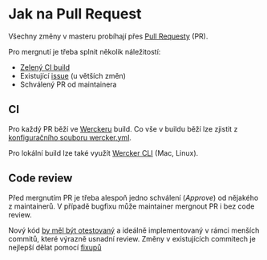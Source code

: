 # Jak na Pull Request

Všechny změny v masteru probíhají přes [Pull Requesty](https://help.github.com/en/articles/about-pull-requests) (PR).

Pro mergnutí je třeba splnit několik náležitostí:
- [Zelený CI build](#ci)
- Existující [issue](planovani-prace.md#issues) (u větších změn)
- Schválený PR od maintainera

## CI
Pro každý PR běží ve [Werckeru](http://www.wercker.com/) build. Co vše v buildu běží lze zjistit z [konfiguračního souboru wercker.yml](../wercker.yml).

Pro lokální build lze také využít [Wercker CLI](http://www.wercker.com/wercker-cli) (Mac, Linux).

## Code review
Před mergnutím PR je třeba alespoň jedno schválení (*Approve*) od nějakého z maintainerů.
V případě bugfixu může maintainer mergnout PR i bez code review.

Nový kód [by měl být otestovaný](tipy-pro-testovani.md) a ideálně implementovaný
v rámci menších commitů, které výrazně usnadní review. Změny v existujících commitech je nejlepší dělat pomocí [fixupů](https://filip-prochazka.com/blog/git-fixup)

